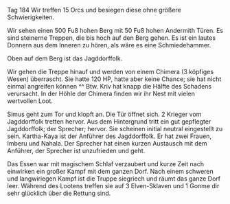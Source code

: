 Tag 184
Wir treffen 15 Orcs und besiegen diese ohne größere Schwierigkeiten.

Wir sehen einen 500 Fuß hohen Berg mit 50 Fuß hohen Andermith Türen. Es sind steinerne Treppen, die bis hoch auf den Berg gehen. Es ist ein lautes Donnern aus dem Inneren zu hören, als wäre es eine Schmiedehammer.

Oben auf dem Berg ist das Jagddorffolk.

Wir gehen die Treppe hinauf und werden von einem Chimera (3 köpfiges Wesen) überrascht. Sie hatte 120 HP, hatte aber keine Chance; sie hat nicht einmal angreifen können ^^ Btw. Kriv hat knapp die Hälfte des Schadens verursacht. In der Höhle der Chimera finden wir ihr Nest mit vielen wertvollen Loot.

Simus geht zum Tor und klopft an. Die Tür öffnet sich. 2 Krieger vom Jagddorffolk tretten hervor. Aus dem Hintergrund tritt ein gut gepflegter Jagddorffolk; der Sprecher; hervor. Sie scheinen initial neutral eingestellt zu sein. Kartha-Kaya ist der Anführer des Jagddorffolk. Er hat zwei Frauen, Imberu und Nahala. Der Sprecher hat einen kurzen Austausch mit dem Anführer, der Sprecher ist unzufrieden und geht.

Das Essen war mit magischem Schlaf verzaubert und kurze Zeit nach einwirken ein großer Kampf mit dem ganzen Dorf. Nach einem schweren und langwiriegen Kampf ist die Truppe siegriech und räumt das ganze Dorf leer. Während des Lootens treffen sie auf 3 Elven-Sklaven und 1 Gonme dir sehr glücklich über die Rettung sind.

